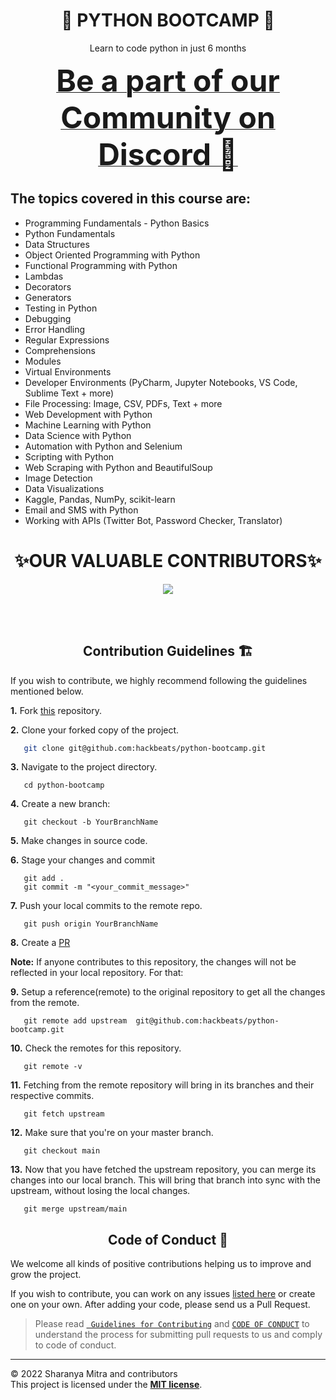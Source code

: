 <h1 align=center> 🐍 PYTHON BOOTCAMP 🐍 </h1> 


 <p  align="center">
Learn to code python in just 6 months
</p>

<p align="center">
<b><a href="https://discord.gg/DDAFdSRu" target="_blank">
<font size="100"> Be a part of our Community on Discord 🚀</font>
</a>
</b>
<br>

</p>

## The topics covered in this course are:

- Programming Fundamentals
- Python Basics
- Python Fundamentals
- Data Structures
- Object Oriented Programming with Python
- Functional Programming with Python
- Lambdas
- Decorators
- Generators
- Testing in Python
- Debugging
- Error Handling
- Regular Expressions
- Comprehensions
- Modules
- Virtual Environments
- Developer Environments (PyCharm, Jupyter Notebooks, VS Code, Sublime Text + more)
- File Processing: Image, CSV, PDFs, Text + more
- Web Development with Python
- Machine Learning with Python
- Data Science with Python
- Automation with Python and Selenium
- Scripting with Python
- Web Scraping with Python and BeautifulSoup
- Image Detection
- Data Visualizations
- Kaggle, Pandas, NumPy, scikit-learn
- Email and SMS with Python
- Working with APIs (Twitter Bot, Password Checker, Translator)

<h1 align=center> ✨OUR VALUABLE CONTRIBUTORS✨ </h1>
<p align="center">
<a href="https://github.com/ hackbeats/python-bootcamp/graphs/contributors">
  <img src="https://contrib.rocks/image?repo=hackbeats/python-bootcamp" />
</a>
</p>
<br>
<br>


<h2 align="center"> Contribution Guidelines 🏗 </h2>

If you wish to contribute, we highly recommend following the guidelines mentioned below. 

**1.**  Fork [this](https://github.com/hackbeats/python-bootcamp) repository.

**2.**  Clone your forked copy of the project.

```bash
   git clone git@github.com:hackbeats/python-bootcamp.git
```

**3.** Navigate to the project directory.
```
   cd python-bootcamp
```

**4.** Create a new branch:
```
   git checkout -b YourBranchName
```

**5.** Make changes in source code.

**6.** Stage your changes and commit

```
   git add .
   git commit -m "<your_commit_message>"
```

**7.** Push your local commits to the remote repo.

```
   git push origin YourBranchName
```

**8.** Create a [PR](https://help.github.com/en/github/collaborating-with-issues-and-pull-requests/creating-a-pull-request)

**Note:** If anyone contributes to this repository, the changes will not be reflected in your local repository. For that:

**9.** Setup a reference(remote) to the original repository to get all the changes from the remote.
```
   git remote add upstream  git@github.com:hackbeats/python-bootcamp.git
```

**10.** Check the remotes for this repository.
```
   git remote -v
```

**11.** Fetching from the remote repository will bring in its branches and their respective commits.
```
   git fetch upstream
```

**12.** Make sure that you're on your master branch.
```
   git checkout main
```

**13.** Now that you have fetched the upstream repository, you can merge its changes into our local branch. This will bring that branch into sync with the upstream, without losing the local changes.
```
   git merge upstream/main
```

<h2 align="center"> Code of Conduct 📜</h2>
	

We welcome all kinds of positive contributions helping us to improve and grow the project.

If you wish to contribute, you can work on any issues [listed here](https://github.com/hackbeats/python-bootcamp/issues) or create one on your own. After adding your code, please send us a Pull Request.

> Please read [` Guidelines for Contributing`](CONTRIBUTING.md) and [`CODE OF CONDUCT`](CODE_OF_CONDUCT.md) to understand the process for submitting pull requests to us and comply to code of conduct.
	


<hr>
	
© 2022 Sharanya Mitra and contributors\
This project is licensed under the [**MIT license**](https://github.com/Rick-mad-lab/python-bootcamp/blob/main/LICENSE).

